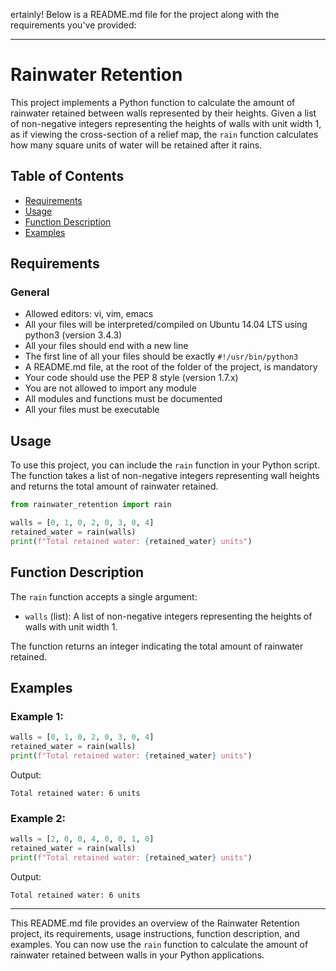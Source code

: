 ertainly! Below is a README.md file for the project along with the requirements you've provided:

---

# Rainwater Retention

This project implements a Python function to calculate the amount of rainwater retained between walls represented by their heights. Given a list of non-negative integers representing the heights of walls with unit width 1, as if viewing the cross-section of a relief map, the `rain` function calculates how many square units of water will be retained after it rains.

## Table of Contents

- [Requirements](#requirements)
- [Usage](#usage)
- [Function Description](#function-description)
- [Examples](#examples)

## Requirements

### General

- Allowed editors: vi, vim, emacs
- All your files will be interpreted/compiled on Ubuntu 14.04 LTS using python3 (version 3.4.3)
- All your files should end with a new line
- The first line of all your files should be exactly `#!/usr/bin/python3`
- A README.md file, at the root of the folder of the project, is mandatory
- Your code should use the PEP 8 style (version 1.7.x)
- You are not allowed to import any module
- All modules and functions must be documented
- All your files must be executable

## Usage

To use this project, you can include the `rain` function in your Python script. The function takes a list of non-negative integers representing wall heights and returns the total amount of rainwater retained.

```python
from rainwater_retention import rain

walls = [0, 1, 0, 2, 0, 3, 0, 4]
retained_water = rain(walls)
print(f"Total retained water: {retained_water} units")
```

## Function Description

The `rain` function accepts a single argument:

- `walls` (list): A list of non-negative integers representing the heights of walls with unit width 1.

The function returns an integer indicating the total amount of rainwater retained.

## Examples

### Example 1:

```python
walls = [0, 1, 0, 2, 0, 3, 0, 4]
retained_water = rain(walls)
print(f"Total retained water: {retained_water} units")
```

Output:
```
Total retained water: 6 units
```

### Example 2:

```python
walls = [2, 0, 0, 4, 0, 0, 1, 0]
retained_water = rain(walls)
print(f"Total retained water: {retained_water} units")
```

Output:
```
Total retained water: 6 units
```

---

This README.md file provides an overview of the Rainwater Retention project, its requirements, usage instructions, function description, and examples. You can now use the `rain` function to calculate the amount of rainwater retained between walls in your Python applications.
